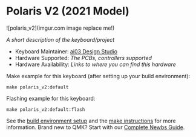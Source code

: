 # Polaris V2 (2021 Model)

![polaris_v2](imgur.com image replace me!)

*A short description of the keyboard/project*

* Keyboard Maintainer: [ai03 Design Studio](https://github.com/yourusername)
* Hardware Supported: *The PCBs, controllers supported*
* Hardware Availability: *Links to where you can find this hardware*

Make example for this keyboard (after setting up your build environment):

    make polaris_v2:default

Flashing example for this keyboard:

    make polaris_v2:default:flash

See the [build environment setup](https://docs.qmk.fm/#/getting_started_build_tools) and the [make instructions](https://docs.qmk.fm/#/getting_started_make_guide) for more information. Brand new to QMK? Start with our [Complete Newbs Guide](https://docs.qmk.fm/#/newbs).
